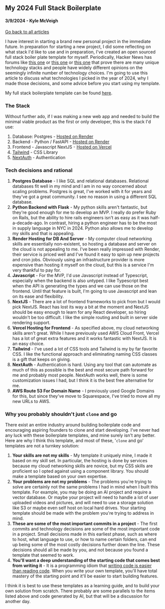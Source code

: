 ## My 2024 Full Stack Boilerplate
#### 3/9/2024 - Kyle McVeigh
[Go back to all articles](../../)

I have interest in starting a brand new personal project in the immediate future. In preparation for starting a new project, I did some reflecting on what stack I'd like to use and in preparation, I've created an open sourced full stack boiler plate template for myself. Periodically, Hacker News has forums like [this one](https://news.ycombinator.com/item?id=33046696) or [this one](https://news.ycombinator.com/item?id=38500705) or [this one](https://news.ycombinator.com/item?id=38361519) that prove there are many unique technology stacks and people have widely different opinions on the seemingly infinite number of technology choices. I'm going to use this article to discuss what technologies I picked in the year of 2024, why I made those decisions, and some advice before you start using my template. 

My full stack boilerplate template can be found [here](https://github.com/Kyle01/fullstack_boiler_2024).

### The Stack
Without further ado, if I was making a new web app and needed to build the minimal viable product as the first or only developer, this is the stack I'd use:
1. Database: Postgres - [Hosted on Render](https://docs.render.com/databases)
2. Backend - Python / FastAPI - [Hosted on Render](https://docs.render.com/web-services)
3. Frontend - Javascript NextJS - [Hosted on Vercel](https://vercel.com/docs/frameworks/nextjs)
4. [Tailwind](https://tailwindcss.com/) - CSS Library
5. [NextAuth](https://next-auth.js.org/) - Authentication 

### Tech decisions and rational
1. **Postgres Database** - I like SQL and relational databases. Relational databases fit well in my mind and I am in no way concerned about scaling problems. Postgres is great, I've worked with it for years and they've got a great community. I see no reason in using a different SQL database. 
2. **Python Backend with Flask** - My python skills aren't fantastic, but they're good enough for me to develop an MVP. I really do prefer Ruby on Rails, but the ability to hire rails engineers isn't as easy as it was half-a-decade-ago. In contrast, hiring a python engineer has to be the most in supply language in NYC in 2024. Python also allows me to develop my skills and that is appealing. 
3. **Render Hosting for DB And Server** - My computer cloud networking skills are essentially non-existent, so hosting a database and server on the cloud is not appealing to me. I've been really impressed with Render, their service is priced well and I've found it easy to spin up new projects and cron jobs. Obviously using an infrastructure provider is more expensive than hosting it myself on the cloud, but this is a service I'm very thankful to pay for. 
4. **Javascript** - For the MVP, I'd use Javascript instead of Typescript, especially when the backend is also untyped. I like Typescript best when the API is generating the types and we can use those on the frontend. Until that feature is built, I'm going to use Javascript and lean on its ease and flexibility.
5. **NextJS** - There are a lot of frontend frameworks to pick from but I would pick NextJS. React has lost its way a bit at the moment and NextJS should be easy enough to learn for any React developer, so hiring wouldn't be too difficult. I like the simple routing and built in server side rendering support.
6. **Vercel Hosting for Frontend** - As specified above, my cloud networking skills aren't great. While I have previously used AWS Cloud Front, Vercel has a lot of great extra features and it works fantastic with NextJS. It is an easy choice. 
7. **Tailwind** - I've used a lot of CSS tools and Tailwind is my by far favorite CSS. I like the functional approach and eliminating naming CSS classes is a gift that keeps on giving. 
8. **NextAuth** - Authentication is hard. Using any tool that can automate as much of this as possible is the best and most secure path forward for me and probably most people. NextAuth works well, there is some customization issues I had, but I think it is the best free alternative for me. 
9. **AWS Route 53 For Domain Name** - I previously used Google Domains for this, but since they've move to Squarespace, I've tried to move all my new URLs to AWS.

### Why you probably shouldn't just `clone` and go
There exist an entire industry around building boilerplate code and encouraging aspiring founders to clone and start developing. I've never had any luck with these boilerplate templates, and mine surely isn't any better. Here are why I think this template, and most of these, '`clone` and go' templates are not a turnkey solution: 
1. **Your skills are not my skills** - My template it uniquely mine, I made it based on my skill set. In particular, the hosting is done by services because my cloud networking skills are novice, but my CSS skills are proficient so I opted against using a component library. You should make a template based on your own expertise.
2. **Your problems are not my problems** - The problems you're trying to solve are certainly not the same problems I had in mind when I built this template. For example, you may be doing an AI project and require a vector database. Or maybe your project will need to handle a lot of user uploaded videos and pictures, and will need to use a storage solution like S3 or maybe even self host on local hard drives. Your starting template should be made with the problem you're trying to address in mind. 
3. **These are some of the most important commits in a project** - The first commits and technology decisions are some of the most important code in a project. Small decisions made in this earliest phase, such as where to host, what language to use, or how to name certain folders, can end up being some of the most costly decisions further down the line. These decisions should all be made by you, and not because you found a template that seemed to work. 
4. **You'll want a deep understanding of the starting code that comes best from writing it** - It is a programming idiom that [writing code is easier than reading code](https://jakeworth.com/its-harder-to-read-code-than-write-it/). When you write your own template, you'll have total mastery of the starting point and it'll be easier to start building features. 

I think it is best to use these templates as a learning guide, and to build your own solution from scratch. There probably are some parallels to the items listed above and code generated by AI, but that will be a discussion for another day. 
